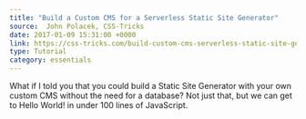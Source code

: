 ```yaml
---
title: "Build a Custom CMS for a Serverless Static Site Generator"
source:  John Polacek, CSS-Tricks
date: 2017-01-09 15:31:00 +0000
link: https://css-tricks.com/build-custom-cms-serverless-static-site-generator/
type: Tutorial
category: essentials
---
```


What if I told you that you could build a Static Site Generator with your own custom CMS without the need for a database? Not just that, but we can get to Hello World! in under 100 lines of JavaScript.





